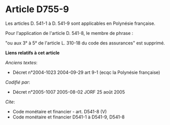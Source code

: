 # Article D755-9

Les articles D. 541-1 à D. 541-9 sont applicables en Polynésie française.

Pour l'application de l'article D. 541-8, le membre de phrase :

"ou aux 3° à 5° de l'article L. 310-18 du code des assurances" est supprimé.

**Liens relatifs à cet article**

_Anciens textes_:

  - Décret n°2004-1023 2004-09-29 art 9-1 (ecqc la Polynésie française)

_Codifié par_:

  - Décret n°2005-1007 2005-08-02 JORF 25 août 2005

_Cite_:

  - Code monétaire et financier - art. D541-8 (V)
  - Code monétaire et financier D541-1 à D541-9, D541-8
